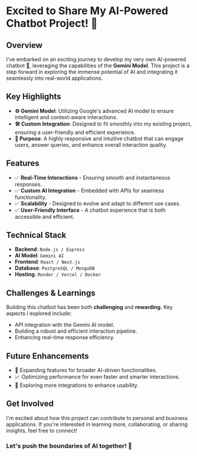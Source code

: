 # Excited to Share My AI-Powered Chatbot Project! 🚀

## Overview
I've embarked on an exciting journey to develop my very own AI-powered chatbot 🤖, leveraging the capabilities of the **Gemini Model**. This project is a step forward in exploring the immense potential of AI and integrating it seamlessly into real-world applications.

## Key Highlights
- **⚙️ Gemini Model**: Utilizing Google's advanced AI model to ensure intelligent and context-aware interactions.
- **🛠️ Custom Integration**: Designed to fit smoothly into my existing project, ensuring a user-friendly and efficient experience.
- **🎯 Purpose**: A highly responsive and intuitive chatbot that can engage users, answer queries, and enhance overall interaction quality.

## Features
- ✅ **Real-Time Interactions** - Ensuring smooth and instantaneous responses.
- ✅ **Custom AI Integration** - Embedded with APIs for seamless functionality.
- ✅ **Scalability** - Designed to evolve and adapt to different use cases.
- ✅ **User-Friendly Interface** - A chatbot experience that is both accessible and efficient.

## Technical Stack
- **Backend**: `Node.js / Express`
- **AI Model**: `Gemini AI`
- **Frontend**: `React / Next.js` 
- **Database**: `PostgreSQL / MongoDB` 
- **Hosting**: `Render / Vercel / Docker` 

## Challenges & Learnings
Building this chatbot has been both **challenging** and **rewarding**. Key aspects I explored include:
- API integration with the Gemini AI model.
- Building a robust and efficient interaction pipeline.
- Enhancing real-time response efficiency.

## Future Enhancements
- 🚀 Expanding features for broader AI-driven functionalities.
- 📈 Optimizing performance for even faster and smarter interactions.
- 🔗 Exploring more integrations to enhance usability.

## Get Involved
I'm excited about how this project can contribute to personal and business applications. If you're interested in learning more, collaborating, or sharing insights, feel free to connect!

### Let's push the boundaries of AI together! 🌟

